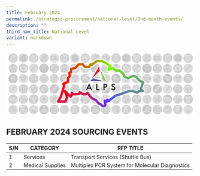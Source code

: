 ```yaml
---
title: February 2024
permalink: /strategic-procurement/national-level/2nd-month-events/
description: ""
third_nav_title: National Level
variant: markdown
---
```

![](/images/alps_sourcing_events_national_1920x640_clear.png)

## FEBRUARY 2024 SOURCING EVENTS

| S/N | CATEGORY | RFP TITLE |
| -------- | -------- | -------- |
| 1 |	Services | Transport Services (Shuttle Bus) |
| 2 |	Medical Supplies | Multiplex PCR System for Molecular Diagnostics |